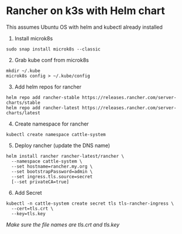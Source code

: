 # Rancher on k3s with Helm chart
This assumes Ubuntu OS with helm and kubectl already installed

1. Install microk8s
```
sudo snap install microk8s --classic
```

2. Grab kube conf from microk8s
```
mkdir ~/.kube
microk8s config > ~/.kube/config
```

3. Add helm repos for rancher
```
helm repo add rancher-stable https://releases.rancher.com/server-charts/stable
helm repo add rancher-latest https://releases.rancher.com/server-charts/latest
```

4. Create namespace for rancher
```
kubectl create namespace cattle-system
```

5. Deploy rancher (update the DNS name)
```
helm install rancher rancher-latest/rancher \
  --namespace cattle-system \
  --set hostname=rancher.my.org \
  --set bootstrapPassword=admin \
  --set ingress.tls.source=secret
  [--set privateCA=true]
```

6. Add Secret
```
kubectl -n cattle-system create secret tls tls-rancher-ingress \
  --cert=tls.crt \
  --key=tls.key
```
_Make sure the file names are tls.crt and tls.key_
